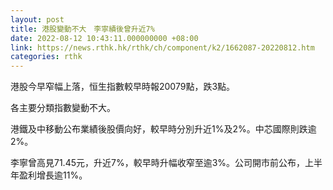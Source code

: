 ```yaml
---
layout: post
title: 港股變動不大　李寧績後曾升近7%
date: 2022-08-12 10:43:11.000000000 +08:00
link: https://news.rthk.hk/rthk/ch/component/k2/1662087-20220812.htm
categories: rthk
---
```


港股今早窄幅上落，恒生指數較早時報20079點，跌3點。

各主要分類指數變動不大。

港鐵及中移動公布業績後股價向好，較早時分別升近1%及2%。中芯國際則跌逾2%。

李寧曾高見71.45元，升近7%，較早時升幅收窄至逾3%。公司開市前公布，上半年盈利增長逾11%。
